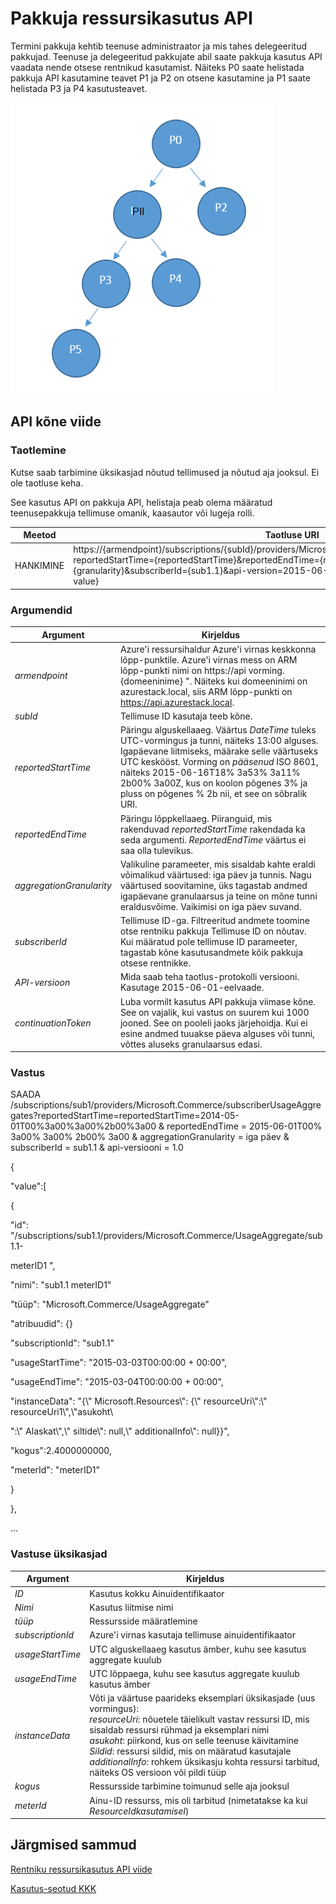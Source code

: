 <properties
    pageTitle="Pakkuja ressursikasutus API | Microsoft Azure'i"
    description="Viide ressursikasutus API, mis tuua Azure'i Virnlintdiagrammil kasutamise kohta."
    services="azure-stack"
    documentationCenter=""
    authors="AlfredoPizzirani"
    manager="byronr"
    editor=""/>

<tags
    ms.service="azure-stack"
    ms.workload="na"
    ms.tgt_pltfrm="na"
    ms.devlang="na"
    ms.topic="article"
    ms.date="10/18/2016"
    ms.author="alfredop"/>

# <a name="provider-resource-usage-api"></a>Pakkuja ressursikasutus API

Termini pakkuja kehtib teenuse administraator ja mis tahes delegeeritud pakkujad. Teenuse ja delegeeritud pakkujate abil saate pakkuja kasutus API vaadata nende otsese rentnikud kasutamist. Näiteks P0 saate helistada pakkuja API kasutamine teavet P1 ja P2 on otsene kasutamine ja P1 saate helistada P3 ja P4 kasutusteavet.

![Kontseptuaalne mudel pakkuja hierarhia](media/azure-stack-provider-resource-api/image1.png)


## <a name="api-call-reference"></a>API kõne viide

### <a name="request"></a>Taotlemine

Kutse saab tarbimine üksikasjad nõutud tellimused ja nõutud aja jooksul. Ei ole taotluse keha.

See kasutus API on pakkuja API, helistaja peab olema määratud teenusepakkuja tellimuse omanik, kaasautor või lugeja rolli.

| **Meetod**  | **Taotluse URI** |
| ------------ | ------------------------------------------------------------------------------------------------------------------------------------------------------------------------------------------------------------------------------------------------------------------------------------------------------ |
|  HANKIMINE        | https://{armendpoint}/subscriptions/{subId}/providers/Microsoft.Commerce/subscriberUsageAggregates?reportedStartTime={reportedStartTime}&reportedEndTime={reportedEndTime}&aggregationGranularity={granularity}&subscriberId={sub1.1}&api-version=2015-06-01-preview&continuationToken={token-value} |

### <a name="arguments"></a>Argumendid

| **Argument**              | **Kirjeldus** |
| -------------------------- | --------------------------------------------------------------------------------------------------------------------------------------------------------------------------------------------------------------------------------------------------------------------------------------------------------------------------------------------------------- |
| *armendpoint*             | Azure'i ressursihaldur Azure'i virnas keskkonna lõpp-punktile. Azure'i virnas mess on ARM lõpp-punkti nimi on https://api vorming. {domeeninime} ". Näiteks kui domeeninimi on azurestack.local, siis ARM lõpp-punkti on https://api.azurestack.local. |
| *subId*                   | Tellimuse ID kasutaja teeb kõne. |
| *reportedStartTime*       | Päringu alguskellaaeg. Väärtus *DateTime* tuleks UTC-vormingus ja tunni, näiteks 13:00 alguses. Igapäevane liitmiseks, määrake selle väärtuseks UTC keskööst. Vorming on *pääsenud* ISO 8601, näiteks 2015-06-16T18% 3a53% 3a11% 2b00% 3a00Z, kus on koolon põgenes 3% ja pluss on põgenes % 2b nii, et see on sõbralik URI. |
| *reportedEndTime*         | Päringu lõppkellaaeg. Piiranguid, mis rakenduvad *reportedStartTime* rakendada ka seda argumenti. *ReportedEndTime* väärtus ei saa olla tulevikus. |
| *aggregationGranularity*  | Valikuline parameeter, mis sisaldab kahte eraldi võimalikud väärtused: iga päev ja tunnis. Nagu väärtused soovitamine, üks tagastab andmed igapäevane granulaarsus ja teine on mõne tunni eraldusvõime. Vaikimisi on iga päev suvand. |
| *subscriberId*            | Tellimuse ID-ga. Filtreeritud andmete toomine otse rentniku pakkuja Tellimuse ID on nõutav. Kui määratud pole tellimuse ID parameeter, tagastab kõne kasutusandmete kõik pakkuja otsese rentnikke. |
| *API-versioon*             | Mida saab teha taotlus-protokolli versiooni. Kasutage 2015-06-01-eelvaade. |
| *continuationToken*       | Luba vormilt kasutus API pakkuja viimase kõne. See on vajalik, kui vastus on suurem kui 1000 jooned. See on pooleli jaoks järjehoidja. Kui ei esine andmed tuuakse päeva alguses või tunni, võttes aluseks granulaarsus edasi. |



### <a name="response"></a>Vastus

SAADA /subscriptions/sub1/providers/Microsoft.Commerce/subscriberUsageAggregates?reportedStartTime=reportedStartTime=2014-05-01T00%3a00%3a00%2b00%3a00 & reportedEndTime = 2015-06-01T00% 3a00% 3a00% 2b00% 3a00 & aggregationGranularity = iga päev & subscriberId = sub1.1 & api-versiooni = 1.0

{

"value":\[

{

"id": "/subscriptions/sub1.1/providers/Microsoft.Commerce/UsageAggregate/sub1.1-

meterID1 ",

"nimi": "sub1.1 meterID1"

"tüüp": "Microsoft.Commerce/UsageAggregate"

"atribuudid": {}

"subscriptionId": "sub1.1"

"usageStartTime": "2015-03-03T00:00:00 + 00:00",

"usageEndTime": "2015-03-04T00:00:00 + 00:00",

"instanceData": "{\\" Microsoft.Resources\\": {\\" resourceUri\\":\\" resourceUri1\\",\\"asukoht\\

":\\" Alaskat\\",\\" siltide\\": null,\\" additionalInfo\\": null}}",

"kogus":2.4000000000,

"meterId": "meterID1"

}

},

…

### <a name="response-details"></a>Vastuse üksikasjad


| **Argument**       | **Kirjeldus**
| ------------------ | ------------------------------------------------------------------------------------------------------------- |
| *ID*               | Kasutus kokku Ainuidentifikaator
| *Nimi*             | Kasutus liitmise nimi
| *tüüp*             | Ressursside määratlemine
| *subscriptionId*   | Azure'i virnas kasutaja tellimuse ainuidentifikaator
| *usageStartTime*   | UTC alguskellaaeg kasutus ämber, kuhu see kasutus aggregate kuulub
| *usageEndTime*     | UTC lõppaega, kuhu see kasutus aggregate kuulub kasutus ämber
| *instanceData*     | Võti ja väärtuse paarideks eksemplari üksikasjade (uus vormingus):<br> *resourceUri*: nõuetele täielikult vastav ressursi ID, mis sisaldab ressursi rühmad ja eksemplari nimi <br> *asukoht*: piirkond, kus on selle teenuse käivitamine <br> *Sildid*: ressursi sildid, mis on määratud kasutajale <br> *additionalInfo*: rohkem üksikasju kohta ressursi tarbitud, näiteks OS versioon või pildi tüüp |
| *kogus*         | Ressursside tarbimine toimunud selle aja jooksul |
| *meterId*          | Ainu-ID ressurss, mis oli tarbitud (nimetatakse ka kui *ResourceIdkasutamisel*) |

## <a name="next-steps"></a>Järgmised sammud

[Rentniku ressursikasutus API viide](azure-stack-tenant-resource-usage-api.md)

[Kasutus-seotud KKK](azure-stack-usage-related-faq.md)
